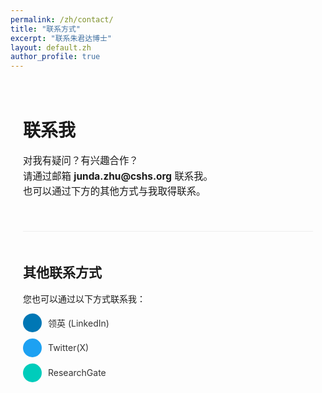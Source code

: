 ```yaml
---
permalink: /zh/contact/
title: "联系方式"
excerpt: "联系朱君达博士"
layout: default.zh
author_profile: true
---
```


<div class="contact-container" style="max-width: 700px; margin: 0 auto; padding: 20px;">
  <h1>联系我</h1>
  
  <p style="font-size: 1.1em; line-height: 1.6; margin-bottom: 30px;">
    对我有疑问？有兴趣合作？<br>
    请通过邮箱 <strong>junda.zhu@cshs.org</strong> 联系我。<br>
    也可以通过下方的其他方式与我取得联系。
  </p>
  
  <div style="margin-top: 50px; padding-top: 20px; border-top: 1px solid #eee;">
    <h2>其他联系方式</h2>
    <p>您也可以通过以下方式联系我：</p>
    <ul style="list-style-type: none; padding: 0;">
      <li style="margin-bottom: 10px;">
        <a href="{{ site.author.linkedin | prepend: 'https://www.linkedin.com/in/' }}" target="_blank" style="display: flex; align-items: center; text-decoration: none; color: #333;">
          <span style="background-color: #0077B5; color: white; border-radius: 50%; width: 30px; height: 30px; display: inline-flex; justify-content: center; align-items: center; margin-right: 10px;"><i class="fab fa-linkedin-in"></i></span>
          领英 (LinkedIn)
        </a>
      </li>
      <li style="margin-bottom: 10px;">
        <a href="https://twitter.com/JundaZhu" target="_blank" style="display: flex; align-items: center; text-decoration: none; color: #333;">
          <span style="background-color: #1DA1F2; color: white; border-radius: 50%; width: 30px; height: 30px; display: inline-flex; justify-content: center; align-items: center; margin-right: 10px;"><i class="fab fa-twitter"></i></span>
          Twitter(X)
        </a>
      </li>
      <li style="margin-bottom: 10px;">
        <a href="{{ site.author.researchgate }}" target="_blank" style="display: flex; align-items: center; text-decoration: none; color: #333;">
          <span style="background-color: #00CCBB; color: white; border-radius: 50%; width: 30px; height: 30px; display: inline-flex; justify-content: center; align-items: center; margin-right: 10px;"><i class="fab fa-researchgate"></i></span>
          ResearchGate
        </a>
      </li>
    </ul>
  </div>
</div>

<script src="https://kit.fontawesome.com/a076d05399.js" crossorigin="anonymous"></script> 